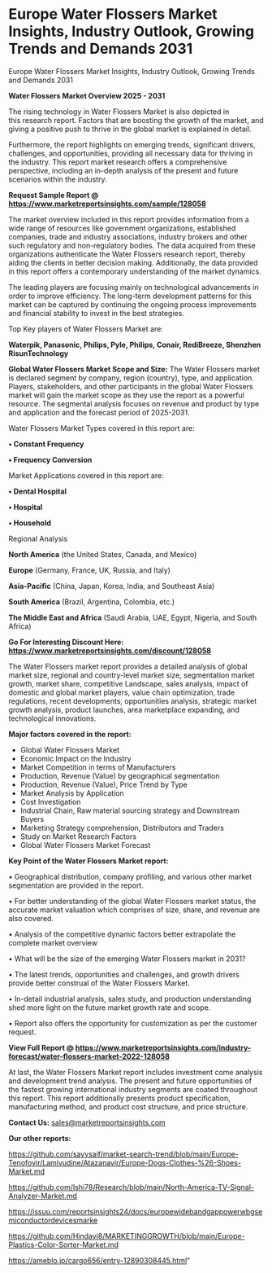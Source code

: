 # Europe Water Flossers Market Insights, Industry Outlook, Growing Trends and Demands 2031
Europe Water Flossers Market Insights, Industry Outlook, Growing Trends and Demands 2031

<Strong> Water Flossers Market Overview 2025 - 2031</strong>

The rising technology in Water Flossers Market is also depicted in this research report. Factors that are boosting the growth of the market, and giving a positive push to thrive in the global market is explained in detail.

Furthermore, the report highlights on emerging trends, significant drivers, challenges, and opportunities, providing all necessary data for thriving in the industry. This report market research offers a comprehensive perspective, including an in-depth analysis of the present and future scenarios within the industry.

<strong>Request Sample Report @ <a href=https://www.marketreportsinsights.com/sample/128058>https://www.marketreportsinsights.com/sample/128058</a></strong>

The market overview included in this report provides information from a wide range of resources like government organizations, established companies, trade and industry associations, industry brokers and other such regulatory and non-regulatory bodies. The data acquired from these organizations authenticate the Water Flossers research report, thereby aiding the clients in better decision making. Additionally, the data provided in this report offers a contemporary understanding of the market dynamics.

The leading players are focusing mainly on technological advancements in order to improve efficiency. The long-term development patterns for this market can be captured by continuing the ongoing process improvements and financial stability to invest in the best strategies.

Top Key players of Water Flossers Market are:

<strong>Waterpik, Panasonic, Philips, Pyle, Philips, Conair, RediBreeze, Shenzhen RisunTechnology</strong>

<strong><b>Global Water Flossers Market Scope and Size:</b></strong>
The Water Flossers market is declared segment by company, region (country), type, and application. Players, stakeholders, and other participants in the global Water Flossers market will gain the market scope as they use the report as a powerful resource. The segmental analysis focuses on revenue and product by type and application and the forecast period of 2025-2031.

Water Flossers Market Types covered in this report are:

<strong>• Constant Frequency

• Frequency Conversion</strong>

Market Applications covered in this report are:

<strong>• Dental Hospital

• Hospital

• Household</strong> 

Regional Analysis

<strong>North America</strong> (the United States, Canada, and Mexico)

<strong>Europe</strong> (Germany, France, UK, Russia, and Italy)

<strong>Asia-Pacific</strong> (China, Japan, Korea, India, and Southeast Asia)

<strong>South America</strong> (Brazil, Argentina, Colombia, etc.)

<strong>The Middle East and Africa</strong> (Saudi Arabia, UAE, Egypt, Nigeria, and South Africa)

<strong>Go For Interesting Discount Here: <a href=https://www.marketreportsinsights.com/discount/128058>https://www.marketreportsinsights.com/discount/128058</a></strong>

The Water Flossers market report provides a detailed analysis of global market size, regional and country-level market size, segmentation market growth, market share, competitive Landscape, sales analysis, impact of domestic and global market players, value chain optimization, trade regulations, recent developments, opportunities analysis, strategic market growth analysis, product launches, area marketplace expanding, and technological innovations.

<strong><b>Major factors covered in the report:</b></strong>
<ul>
  <li>Global Water Flossers Market </li>
  <li>Economic Impact on the Industry</li>
  <li>Market Competition in terms of Manufacturers</li>
  <li>Production, Revenue (Value) by geographical segmentation</li>
  <li>Production, Revenue (Value), Price Trend by Type</li>
  <li>Market Analysis by Application</li>
  <li>Cost Investigation</li>
  <li>Industrial Chain, Raw material sourcing strategy and Downstream Buyers</li>
  <li>Marketing Strategy comprehension, Distributors and Traders</li>
  <li>Study on Market Research Factors</li>
  <li>Global Water Flossers Market Forecast</li>
</ul>

<strong><b>Key Point of the Water Flossers Market report:</b></strong>

• Geographical distribution, company profiling, and various other market segmentation are provided in the report.

• For better understanding of the global Water Flossers market status, the accurate market valuation which comprises of size, share, and revenue are also covered.

• Analysis of the competitive dynamic factors better extrapolate the complete market overview

• What will be the size of the emerging Water Flossers market in 2031?

• The latest trends, opportunities and challenges, and growth drivers provide better construal of the Water Flossers Market.

• In-detail industrial analysis, sales study, and production understanding shed more light on the future market growth rate and scope.

• Report also offers the opportunity for customization as per the customer request.

<strong><b>View Full Report @ <a href=https://www.marketreportsinsights.com/industry-forecast/water-flossers-market-2022-128058>https://www.marketreportsinsights.com/industry-forecast/water-flossers-market-2022-128058</a></b></strong>


At last, the Water Flossers Market report includes investment come analysis and development trend analysis. The present and future opportunities of the fastest growing international industry segments are coated throughout this report. This report additionally presents product specification, manufacturing method, and product cost structure, and price structure.

<strong>Contact Us:</strong>
sales@marketreportsinsights.com

<strong>Our other reports:</strong>

<a href=https://github.com/sayysaif/market-search-trend/blob/main/Europe-Tenofovir/Lamivudine/Atazanavir/Europe-Dogs-Clothes-%26-Shoes-Market.md>https://github.com/sayysaif/market-search-trend/blob/main/Europe-Tenofovir/Lamivudine/Atazanavir/Europe-Dogs-Clothes-%26-Shoes-Market.md</a>

<a href=https://github.com/Ishi78/Research/blob/main/North-America-TV-Signal-Analyzer-Market.md>https://github.com/Ishi78/Research/blob/main/North-America-TV-Signal-Analyzer-Market.md</a>

<a href=https://issuu.com/reportsinsights24/docs/europewidebandgappowerwbgsemiconductordevicesmarke>https://issuu.com/reportsinsights24/docs/europewidebandgappowerwbgsemiconductordevicesmarke</a>

<a href=https://github.com/Hindavi8/MARKETINGGROWTH/blob/main/Europe-Plastics-Color-Sorter-Market.md>https://github.com/Hindavi8/MARKETINGGROWTH/blob/main/Europe-Plastics-Color-Sorter-Market.md</a>

<a href=https://ameblo.jp/cargo656/entry-12890308445.html>https://ameblo.jp/cargo656/entry-12890308445.html</a>"
